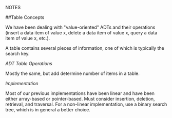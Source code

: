 NOTES

##Table Concepts

We have been dealing with "value-oriented" ADTs and their operations (insert a
data item of value x, delete a data item of value x, query a data item of value
x, etc.). 

A table contains several pieces of information, one of which is typically the
search key.

*ADT Table Operations*

Mostly the same, but add determine number of items in a table.

*Implementation*

Most of our previous implementations have been linear and have been either
array-based or pointer-based. Must consider insertion, deletion, retrieval, and
traversal. For a non-linear implementation, use a binary search tree, which is
in general a better choice.

